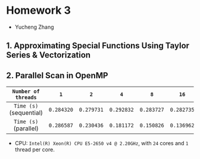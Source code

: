 # Homework 3

- Yucheng Zhang

## 1. Approximating Special Functions Using Taylor Series & Vectorization

## 2. Parallel Scan in OpenMP

|   `Number of threads`   |    `1`     |    `2`     |    `4`     |    `8`     |    `16`    |
| :---------------------: | :--------: | :--------: | :--------: | :--------: | :--------: |
| `Time (s)` (sequential) | `0.284320` | `0.279731` | `0.292832` | `0.283727` | `0.282735` |
|  `Time (s)` (parallel)  | `0.286587` | `0.230436` | `0.181172` | `0.150826` | `0.136962` |

- CPU: `Intel(R) Xeon(R) CPU E5-2650 v4 @ 2.20GHz`, with `24` cores and `1` thread per core.
